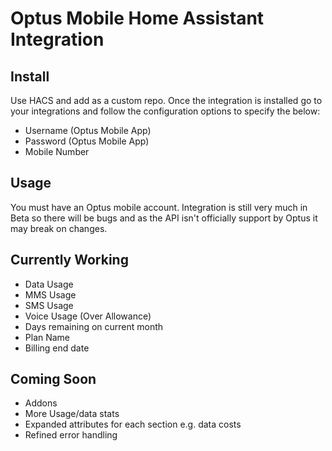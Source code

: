 # Optus Mobile Home Assistant Integration

## Install
Use HACS and add as a custom repo. Once the integration is installed go to your integrations and follow the configuration options to specify the below:
- Username (Optus Mobile App)
- Password (Optus Mobile App)
- Mobile Number

## Usage
You must have an Optus mobile account. Integration is still very much in Beta so there will be bugs and as the API isn't officially support by Optus it may break on changes. 

## Currently Working

- Data Usage
- MMS Usage
- SMS Usage
- Voice Usage (Over Allowance)
- Days remaining on current month
- Plan Name
- Billing end date


## Coming Soon

- Addons
- More Usage/data stats
- Expanded attributes for each section e.g. data costs
- Refined error handling
